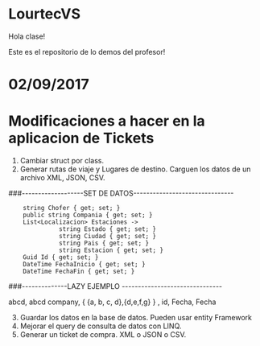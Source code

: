 # LourtecVS


Hola clase!

Este es el repositorio de lo demos del profesor!


# 02/09/2017
# Modificaciones a hacer en la aplicacion de Tickets

1) Cambiar struct por class.
2) Generar rutas de viaje y Lugares de destino. Carguen los datos de un archivo XML, JSON, CSV.

###-------------------SET DE DATOS-------------------------------

        string Chofer { get; set; }
        public string Compania { get; set; }
        List<Localizacion> Estaciones -> 
                  string Estado { get; set; }
                  string Ciudad { get; set; }
                  string Pais { get; set; }
                  string Estacion { get; set; }
        Guid Id { get; set; }
        DateTime FechaInicio { get; set; }
        DateTime FechaFin { get; set; }
###--------------LAZY EJEMPLO -------------------------------

abcd, abcd company, { {a, b, c, d},{d,e,f,g} } , id, Fecha, Fecha


3) Guardar los datos en la base de datos. Pueden usar entity Framework
4) Mejorar el query de consulta de datos con LINQ.
5) Generar un ticket de compra. XML o JSON o CSV. 

